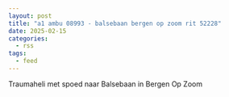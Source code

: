```yaml
---
layout: post
title: "a1 ambu 08993 - balsebaan bergen op zoom rit 52228"
date: 2025-02-15
categories: 
  - rss
tags: 
  - feed
---
```


Traumaheli met spoed naar Balsebaan in Bergen Op Zoom
